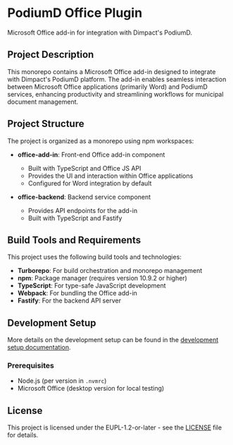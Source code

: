 # PodiumD Office Plugin

Microsoft Office add-in for integration with Dimpact's PodiumD.

## Project Description

This monorepo contains a Microsoft Office add-in designed to integrate with Dimpact's PodiumD platform. The add-in enables seamless interaction between Microsoft Office applications (primarily Word) and PodiumD services, enhancing productivity and streamlining workflows for municipal document management.

## Project Structure

The project is organized as a monorepo using npm workspaces:

- **office-add-in**: Front-end Office add-in component
  - Built with TypeScript and Office JS API
  - Provides the UI and interaction within Office applications
  - Configured for Word integration by default

- **office-backend**: Backend service component
  - Provides API endpoints for the add-in
  - Built with TypeScript and Fastify

## Build Tools and Requirements

This project uses the following build tools and technologies:

- **Turborepo**: For build orchestration and monorepo management
- **npm**: Package manager (requires version 10.9.2 or higher)
- **TypeScript**: For type-safe JavaScript development
- **Webpack**: For bundling the Office add-in
- **Fastify**: For the backend API server

## Development Setup
More details on the development setup can be found in the [development setup documentation](docs/development/README.md).

### Prerequisites

- Node.js (per version in `.nvmrc`)
- Microsoft Office (desktop version for local testing)


## License

This project is licensed under the EUPL-1.2-or-later - see the [LICENSE](LICENSE.md) file for details.
